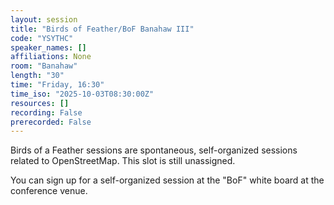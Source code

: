 ```yaml
---
layout: session
title: "Birds of Feather/BoF Banahaw III"
code: "YSYTHC"
speaker_names: []
affiliations: None
room: "Banahaw"
length: "30"
time: "Friday, 16:30"
time_iso: "2025-10-03T08:30:00Z"
resources: []
recording: False
prerecorded: False
---
```


Birds of a Feather sessions are spontaneous, self-organized sessions related to OpenStreetMap. This slot is still unassigned.

You can sign up for a self-organized session at the &#34;BoF&#34; white board at the conference venue.

